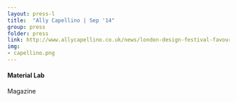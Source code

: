 ```yaml
---
layout: press-l
title:  "Ally Capellino | Sep '14"
group: press
folder: press
link: http://www.allycapellino.co.uk/news/london-design-festival-favourites/
img: 
- capellino.png
---
```


#### Material Lab
Magazine